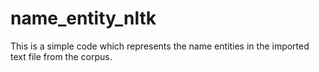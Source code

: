# name_entity_nltk
This is a simple code which represents the name entities in the imported text file from the corpus.

